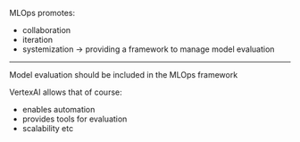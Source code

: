 
MLOps promotes:

- collaboration
- iteration
- systemization -> providing a framework to manage model evaluation

---

Model evaluation should be included in the MLOps framework

VertexAI allows that of course:

- enables automation
- provides tools for evaluation
- scalability etc



